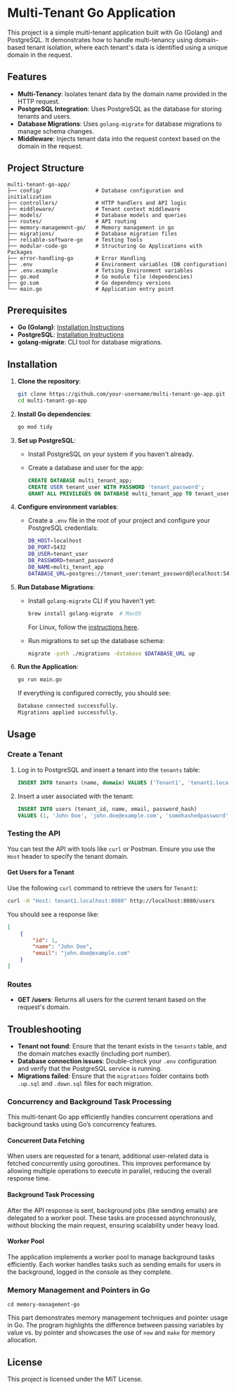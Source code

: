 
# Multi-Tenant Go Application

This project is a simple multi-tenant application built with Go (Golang) and PostgreSQL. It demonstrates how to handle multi-tenancy using domain-based tenant isolation, where each tenant's data is identified using a unique domain in the request.

## Features

- **Multi-Tenancy**: Isolates tenant data by the domain name provided in the HTTP request.
- **PostgreSQL Integration**: Uses PostgreSQL as the database for storing tenants and users.
- **Database Migrations**: Uses `golang-migrate` for database migrations to manage schema changes.
- **Middleware**: Injects tenant data into the request context based on the domain in the request.

## Project Structure

```
multi-tenant-go-app/
├── config/                 # Database configuration and initialization
├── controllers/            # HTTP handlers and API logic
├── middleware/             # Tenant context middleware
├── models/                 # Database models and queries
├── routes/                 # API routing
├── memory-management-go/   # Memory management in go       
├── migrations/             # Database migration files
├── reliable-software-go    # Testing Tools 
├── modular-code-go         # Structuring Go Applications with Packages
├── error-handling-go       # Error Handling
├── .env                    # Environment variables (DB configuration)
├── .env.example            # Tetsing Environment variables
├── go.mod                  # Go module file (dependencies)
├── go.sum                  # Go dependency versions
└── main.go                 # Application entry point
```

## Prerequisites

- **Go (Golang)**: [Installation Instructions](https://golang.org/doc/install)
- **PostgreSQL**: [Installation Instructions](https://www.postgresql.org/download/)
- **golang-migrate**: CLI tool for database migrations.

## Installation

1. **Clone the repository**:

   ```bash
   git clone https://github.com/your-username/multi-tenant-go-app.git
   cd multi-tenant-go-app
   ```

2. **Install Go dependencies**:

   ```bash
   go mod tidy
   ```

3. **Set up PostgreSQL**:
   - Install PostgreSQL on your system if you haven't already.
   - Create a database and user for the app:

     ```sql
     CREATE DATABASE multi_tenant_app;
     CREATE USER tenant_user WITH PASSWORD 'tenant_password';
     GRANT ALL PRIVILEGES ON DATABASE multi_tenant_app TO tenant_user;
     ```

4. **Configure environment variables**:
   - Create a `.env` file in the root of your project and configure your PostgreSQL credentials:

     ```bash
     DB_HOST=localhost
     DB_PORT=5432
     DB_USER=tenant_user
     DB_PASSWORD=tenant_password
     DB_NAME=multi_tenant_app
     DATABASE_URL=postgres://tenant_user:tenant_password@localhost:5432/multi_tenant_app?sslmode=disable
     ```

5. **Run Database Migrations**:
   - Install `golang-migrate` CLI if you haven't yet:

     ```bash
     brew install golang-migrate  # MacOS
     ```

     For Linux, follow the [instructions here](https://github.com/golang-migrate/migrate#cli-usage).

   - Run migrations to set up the database schema:

     ```bash
     migrate -path ./migrations -database $DATABASE_URL up
     ```

6. **Run the Application**:

   ```bash
   go run main.go
   ```

   If everything is configured correctly, you should see:
   ```bash
   Database connected successfully.
   Migrations applied successfully.
   ```

## Usage

### Create a Tenant

1. Log in to PostgreSQL and insert a tenant into the `tenants` table:

   ```sql
   INSERT INTO tenants (name, domain) VALUES ('Tenant1', 'tenant1.localhost:8080');
   ```

2. Insert a user associated with the tenant:

   ```sql
   INSERT INTO users (tenant_id, name, email, password_hash) 
   VALUES (1, 'John Doe', 'john.doe@example.com', 'somehashedpassword');
   ```

### Testing the API

You can test the API with tools like `curl` or Postman. Ensure you use the `Host` header to specify the tenant domain.

#### Get Users for a Tenant

Use the following `curl` command to retrieve the users for `Tenant1`:

```bash
curl -H "Host: tenant1.localhost:8080" http://localhost:8080/users
```

You should see a response like:

```json
[
    {
        "id": 1,
        "name": "John Doe",
        "email": "john.doe@example.com"
    }
]
```

### Routes

- **GET /users**: Returns all users for the current tenant based on the request's domain.

## Troubleshooting

- **Tenant not found**: Ensure that the tenant exists in the `tenants` table, and the domain matches exactly (including port number).
- **Database connection issues**: Double-check your `.env` configuration and verify that the PostgreSQL service is running.
- **Migrations failed**: Ensure that the `migrations` folder contains both `.up.sql` and `.down.sql` files for each migration.


### Concurrency and Background Task Processing

This multi-tenant Go app efficiently handles concurrent operations and background tasks using Go’s concurrency features.

#### **Concurrent Data Fetching**
When users are requested for a tenant, additional user-related data is fetched concurrently using goroutines. This improves performance by allowing multiple operations to execute in parallel, reducing the overall response time.

#### **Background Task Processing**
After the API response is sent, background jobs (like sending emails) are delegated to a worker pool. These tasks are processed asynchronously, without blocking the main request, ensuring scalability under heavy load.

#### **Worker Pool**
The application implements a worker pool to manage background tasks efficiently. Each worker handles tasks such as sending emails for users in the background, logged in the console as they complete.


### Memory Management and Pointers in Go

```
cd memory-management-go
```
This part demonstrates memory management techniques and pointer usage in Go. The program highlights the difference between passing variables by value vs. by pointer and showcases the use of `new` and `make` for memory allocation. 

## License

This project is licensed under the MIT License.
